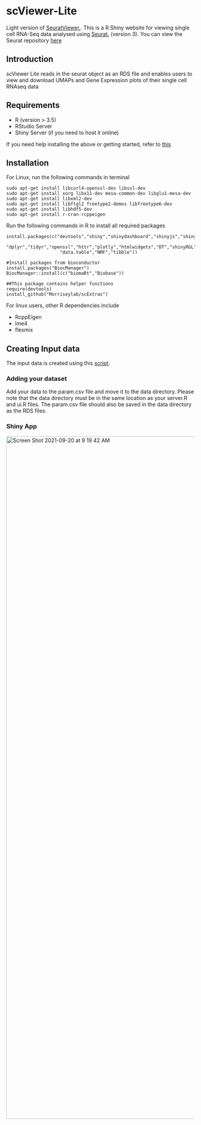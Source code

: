 # scViewer-Lite
Light version of [SeuratViewer.](https://github.com/Morriseylab/SeuratViewer). This is a R Shiny website for viewing single cell RNA-Seq data analysed using [Seurat.](https://satijalab.org/seurat/) (version 3). You can view the Seurat repository [here](https://github.com/satijalab/seurat)

## Introduction
scViewer Lite reads in the seurat object as an RDS file and enables users to view and download UMAPs and Gene Expression plots of their single cell RNAseq data

## Requirements
- R (version > 3.5)
- RStudio Server
- Shiny Server (if you need to host it online)

If you need help installing the above or getting started, refer to [this](https://deanattali.com/2015/05/09/setup-rstudio-shiny-server-digital-ocean/#install-r)
 
## Installation
For Linux, run the following commands in terminal 
```
sudo apt-get install libcurl4-openssl-dev libssl-dev
sudo apt-get install xorg libx11-dev mesa-common-dev libglu1-mesa-dev
sudo apt-get install libxml2-dev
sudo apt-get install libftgl2 freetype2-demos libfreetype6-dev
sudo apt-get install libhdf5-dev
sudo apt-get install r-cran-rcppeigen
```
Run the following commands in R to install all required packages
```
install.packages(c("devtools","shiny","shinydashboard","shinyjs","shinyBS","shinyBS","RColorBrewer","reshape2","ggplot2",
                   "dplyr","tidyr","openssl","httr","plotly","htmlwidgets","DT","shinyRGL","rgl","rglwidget","Seurat","cowplot",
                    "data.table","NMF","tibble"))

#Install packages from bioconductor
install.packages("BiocManager")
BiocManager::install(c("biomaRt","Biobase"))

##This package contains helper functions 
require(devtools)
install_github("Morriseylab/scExtras")
```
For linux users, other R dependencies include
- RcppEigen
- lme4
- flexmix


## Creating Input data

The input data is created using this [script](https://github.com/bapoorva/scripts/blob/master/RunSeurat_WT.R). 

### Adding your dataset

Add your data to the param.csv file and move it to the data directory. Please note that the data directory must be in the same location as your server.R and ui.R files. The param.csv file should also be saved in the data directory as the RDS files.

### Shiny App


<img width="1821" alt="Screen Shot 2021-09-20 at 9 19 42 AM" src="https://user-images.githubusercontent.com/43073258/134009248-198f58f7-2964-4edb-b88b-5220bc45008e.png">
